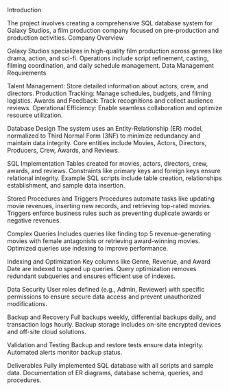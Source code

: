 Introduction

The project involves creating a comprehensive SQL database system for Galaxy Studios, a film production company focused on pre-production and production activities.
Company Overview

Galaxy Studios specializes in high-quality film production across genres like drama, action, and sci-fi. Operations include script refinement, casting, filming coordination, and daily schedule management.
Data Management Requirements

Talent Management: Store detailed information about actors, crew, and directors.
Production Tracking: Manage schedules, budgets, and filming logistics.
Awards and Feedback: Track recognitions and collect audience reviews.
Operational Efficiency: Enable seamless collaboration and optimize resource utilization.

Database Design
The system uses an Entity-Relationship (ER) model, normalized to Third Normal Form (3NF) to minimize redundancy and maintain data integrity.
Core entities include Movies, Actors, Directors, Producers, Crew, Awards, and Reviews.

SQL Implementation
Tables created for movies, actors, directors, crew, awards, and reviews.
Constraints like primary keys and foreign keys ensure relational integrity.
Example SQL scripts include table creation, relationships establishment, and sample data insertion.

Stored Procedures and Triggers
Procedures automate tasks like updating movie revenues, inserting new records, and retrieving top-rated movies.
Triggers enforce business rules such as preventing duplicate awards or negative revenues.

Complex Queries
Includes queries like finding top 5 revenue-generating movies with female antagonists or retrieving award-winning movies.
Optimized queries use indexing to improve performance.

Indexing and Optimization
Key columns like Genre, Revenue, and Award Date are indexed to speed up queries.
Query optimization removes redundant subqueries and ensures efficient use of indexes.

Data Security
User roles defined (e.g., Admin, Reviewer) with specific permissions to ensure secure data access and prevent unauthorized modifications.

Backup and Recovery
Full backups weekly, differential backups daily, and transaction logs hourly.
Backup storage includes on-site encrypted devices and off-site cloud solutions.

Validation and Testing
Backup and restore tests ensure data integrity.
Automated alerts monitor backup status.

Deliverables
Fully implemented SQL database with all scripts and sample data.
Documentation of ER diagrams, database schema, queries, and procedures.
